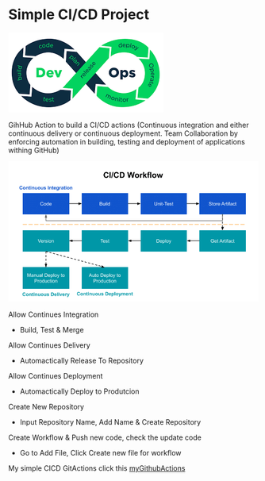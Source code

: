 # Simple CI/CD Project


![devOps](devOps.png)


GihHub Action to build a CI/CD actions
(Continuous integration and either continuous delivery or continuous deployment. Team Collaboration by enforcing automation in building, testing and deployment of applications withing GitHub)


![CI_CD_worflow](CI_CD_worflow.png)



Allow Continues Integration

* Build, Test & Merge


Allow Continues Delivery

* Automactically Release To Repository


Allow Continues Deployment

* Automactically Deploy to Produtcion


Create New Repository

* Input Repository Name, Add Name & Create Repository


Create Workflow & Push new code, check the update code

* Go to Add File, Click Create new file for workflow



My simple CICD GitActions click this [myGithubActions](https://nethanialtan.github.io/myGithubActions/)





